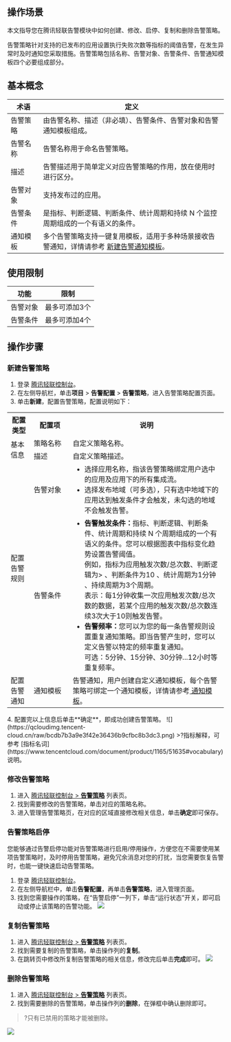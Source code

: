 ﻿## 操作场景

本文指导您在腾讯轻联告警模块中如何创建、修改、启停、复制和删除告警策略。

告警策略针对支持的已发布的应用设置执行失败次数等指标的阈值告警，在发生异常时及时通知您采取措施。告警策略包括名称、告警对象、告警条件、告警通知模板四个必要组成部分。

## 基本概念

<table>
<thead>
<tr>
<th width="15%">术语</th>
<th width="85%">定义</th>
</tr>
</thead>
<tbody><tr>
<td width="15%">告警策略</td>
<td width="85%">由告警名称、描述（非必填）、告警条件、告警对象和告警通知模板组成。</td>
</tr>
<tr>
<td>告警名称</td>
<td>告警名称用于命名告警策略。</td>
</tr>
<tr>
<td>描述</td>
<td>告警描述用于简单定义对应告警策略的作用，放在使用时进行区分。</td>
</tr>
<tr>
<td>告警对象</td>
<td>支持发布过的应用。</td>
</tr>
<tr>
<td>告警条件</td>
<td>是指标、判断逻辑、判断条件、统计周期和持续 N 个监控周期组成的一个有语义的条件。</td>
</tr>  
<tr>
<td>通知模板</td>
 <td>多个告警策略支持一键复用模板，适用于多种场景接收告警通知，详情请参考 <a href="https://www.tencentcloud.com/document/product/1165/51641#new">新建告警通知模板</a>。</td>
</tr>
</tbody></table>

## 使用限制

| 功能 | 限制 |
|---------|---------|
| 告警对象 | 最多可添加3个 |
| 告警条件 | 最多可添加4个 |

## 操作步骤

### 新建告警策略

1. 登录 [腾讯轻联控制台](https://ipaas.tencentcloud.com/login)。
2. 在左侧导航栏，单击**项目** > **告警配置** > **告警策略**，进入告警策略配置页面。
3. 单击**新建**，配置告警策略，配置说明如下：
<table>
  <tr>
    <th>配置类型</th>
    <th width="18%">配置项</th>
    <th>说明</th>
  </tr>
  <tr>
    <td  rowspan="2"> 基本信息</td>
    <td>策略名称</td>
    <td>自定义策略名称。</td>
  </tr>
  <tr>
    <td>描述</td>
    <td>自定义策略描述。</td>
  </tr>
  <tr>
    <td rowspan="2">配置告警规则</td>
    <td>告警对象</td>
    <td>
		<ul style="margin:0;">
	 <li>选择应用名称，指该告警策略绑定用户选中的应用及应用下的所有集成流。
	  <li>选择发布地域（可多选），只有选中地域下的应用达到触发条件才会触发，未勾选的地域不会触发告警。
		</ul>
		</td>
				<tr>
    <td>告警条件</td>
    <td>
      <ul style="margin:0;">
        <li><b>告警触发条件：</b>指标、判断逻辑、判断条件、统计周期和持续 N 个周期组成的一个有语义的条件。您可以根据图表中指标变化趋势设置告警阈值。<br>例如，指标为应用触发次数/总次数、判断逻辑为> 、判断条件为10 、统计周期为1分钟 、持续周期为3个周期。<br>表示：每1分钟收集一次应用触发次数/总次数的数据，若某个应用的触发次数/总次数连续3次大于10则触发告警。
        </li>   
    <li><b>告警频率：</b>您可以为您的每一条告警规则设置重复通知策略。即当告警产生时，您可以定义告警以特定的频率重复通知。<br>可选：5分钟、15分钟、30分钟...12小时等重复频率。
      </ul></td>
			 </tr>
   <tr>
        <td >配置告警通知</td>
				  <td>通知模板</td>
        <td>告警通知，用户创建自定义通知模板，每个告警策略可绑定一个通知模板，详情请参考<a href="https://www.tencentcloud.com/document/product/1165/51641"> 通知模板</a>。</li></td>
    </tr>
</table>
4. 配置完以上信息后单击**确定**，即成功创建告警策略。
   ![](https://qcloudimg.tencent-cloud.cn/raw/bcdb7b3a9e3f42e36436b9cfbc8b3dc3.png)
>?指标解释，可参考 [指标名词](https://www.tencentcloud.com/document/product/1165/51635#vocabulary) 说明。

### 修改告警策略

1. 进入 [腾讯轻联控制台 > **告警策略**](https://ipaas.tencentcloud.com/login) 列表页。
2. 找到需要修改的告警策略，单击对应的策略名称。
3. 进入管理告警策略页，在对应的区域直接修改相关信息，单击**确定**即可保存。

### 告警策略启停

您能够通过告警启停功能对告警策略进行启用/停用操作，方便您在不需要使用某项告警策略时，及时停用告警策略，避免冗余消息对您的打扰，当您需要恢复告警时，也能一键快速启动告警策略。 

1. 登录 [腾讯轻联控制台](https://ipaas.tencentcloud.com/login)。
2. 在左侧导航栏中，单击**告警配置**，再单击**告警策略**，进入管理页面。
3. 找到您需要操作的策略，在“告警启停”一列下，单击“运行状态”开关，即可启动或停止该策略的告警功能。
   ![](https://qcloudimg.tencent-cloud.cn/raw/254522f162fc66cbf5da010fd473f820.png)

### 复制告警策略

1. 进入 [腾讯轻联控制台 > **告警策略**](https://ipaas.tencentcloud.com/login) 列表页。
2. 找到需要复制的告警策略，单击操作列的**复制**。
3. 在跳转页中修改所复制告警策略的相关信息，修改完后单击**完成**即可。
   ![](https://qcloudimg.tencent-cloud.cn/raw/f87da39f21b3f0beea4208ba65c53778.png)

### 删除告警策略

1. 进入 [腾讯轻联控制台 > **告警策略**](https://ipaas.tencentcloud.com/login) 列表页。
2. 找到需要删除的告警策略，单击操作列的**删除**，在弹框中确认删除即可。
> ?只有已禁用的策略才能被删除。
>
![](https://qcloudimg.tencent-cloud.cn/raw/ab3e8e8a8b437e7074f84fece463f6fb.png)
